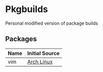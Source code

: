 # Pkgbuilds

Personal modified version of package builds

## Packages

| Name                   | Initial Source                                                                                                        |
|------------------------|-----------------------------------------------------------------------------------------------------------------------|
| vim                    | [Arch Linux](https://git.archlinux.org/svntogit/packages.git/tree/trunk?h=packages/vim)                               |
